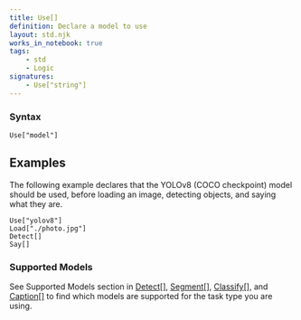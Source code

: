 ```yaml
---
title: Use[]
definition: Declare a model to use
layout: std.njk
works_in_notebook: true
tags:
    - std
    - Logic
signatures:
    - Use["string"]
---
```


### Syntax

```
Use["model"]
```

## Examples

The following example declares that the YOLOv8 (COCO checkpoint) model should be used, before loading an image, detecting objects, and saying what they are.

```
Use["yolov8"]
Load["./photo.jpg"]
Detect[]
Say[]
```

### Supported Models

See Supported Models section in <a href="/docs/detect">Detect[]</a>, <a href="/docs/segment">Segment[]</a>, <a href="/docs/classify">Classify[]</a>, and <a href="/docs/caption">Caption[]</a> to find which models are supported for the task type you are using.